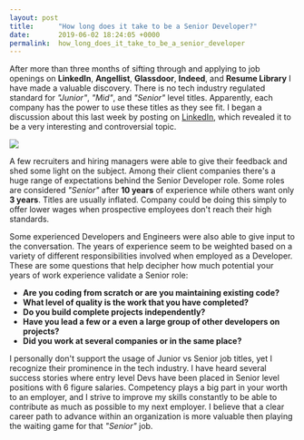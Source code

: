 ```yaml
---
layout: post
title:      "How long does it take to be a Senior Developer?"
date:       2019-06-02 18:24:05 +0000
permalink:  how_long_does_it_take_to_be_a_senior_developer
---
```


After more than three months of sifting through and applying to job openings on **LinkedIn**, **Angellist**, **Glassdoor**, **Indeed**, and **Resume Library** I have made a valuable discovery. There is no tech industry regulated standard for *"Junior"*, *"Mid"*, and *"Senior"* level titles. Apparently, each company has the power to use these titles as they see fit. I began a discussion about this last week by posting on [LinkedIn](https://www.linkedin.com/feed/update/urn:li:activity:6539871894252908544), which revealed it to be a very interesting and controversial topic.

![](https://pics.me.me/i-am-devloper-iamdevloper-%3E-were-looking-for-a-junior-42185386.png)

A few recruiters and hiring managers were able to give their feedback and shed some light on the subject. Among their client companies there's a huge range of expectations behind the Senior Developer role. Some roles are considered *"Senior"* after **10 years** of experience while others want only **3 years**. Titles are usually inflated. Company could be doing this simply to offer lower wages when prospective employees don't reach their high standards.

Some experienced Developers and Engineers were also able to give input to the conversation. The years of experience seem to be weighted based on a variety of different responsibilities involved when employed as a Developer. These are some questions that help decipher how much potential your years of work experience validate a Senior role:

* **Are you coding from scratch or are you maintaining existing code?**
* **What level of quality is the work that you have completed?**
* **Do you build complete projects independently?**
* **Have you lead a few or a even a large group of other developers on projects?**
* **Did you work at several companies or in the same place?**

I personally don't support the usage of Junior vs Senior job titles, yet I recognize their prominence in the tech industry. 
I have heard several success stories where entry level Devs have been placed in Senior level positions with 6 figure salaries. Competency plays a big part in your worth to an employer, and I strive to improve my skills constantly to be able to contribute as much as possible to my next employer. I believe that a clear career path to advance within an organization is more valuable then playing the waiting game for that *"Senior"* job.



